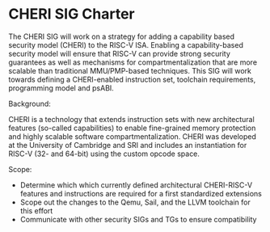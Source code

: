 # CHERI SIG Charter

The CHERI SIG will work on a strategy for adding a capability based security model (CHERI) to the RISC-V ISA. Enabling a capability-based security model will ensure that RISC-V can provide strong security guarantees as well as mechanisms for compartmentalization that are more scalable than traditional MMU/PMP-based techniques. This SIG will work towards defining a CHERI-enabled instruction set, toolchain requirements, programming model and psABI.

Background:

CHERI is a technology that extends instruction sets with new architectural features (so-called capabilities) to enable fine-grained memory protection and highly scalable software compartmentalization. CHERI was developed at the University of Cambridge and SRI and includes an instantiation for RISC-V (32- and 64-bit) using the custom opcode space.

Scope:

 * Determine which which currently defined architectural CHERI-RISC-V features and instructions are required for a first standardized extensions
 * Scope out the changes to the Qemu, Sail, and the LLVM toolchain for this effort
 * Communicate with other security SIGs and TGs to ensure compatibility
